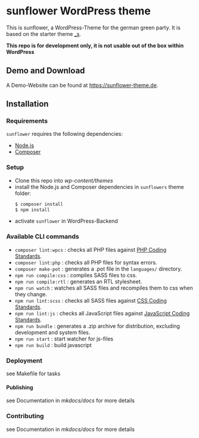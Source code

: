 sunflower WordPress theme
===
 This is sunflower, a WordPress-Theme for the german green party. It is based on the starter theme [_s](https://underscores.me/).
 
 **This repo is for development only, it is not usable out of the box within WordPress**

Demo and Download
---------------
A Demo-Website can be found at
https://sunflower-theme.de.


Installation
---------------

### Requirements

`sunflower` requires the following dependencies:

- [Node.js](https://nodejs.org/)
- [Composer](https://getcomposer.org/)

### Setup
 - Clone this repo into *wp-content/themes*
 - install the Node.js and Composer dependencies in `sunflowers` theme folder:
    ```sh
    $ composer install
    $ npm install
    ```
 - activate `sunflower` in WordPress-Backend

### Available CLI commands
- `composer lint:wpcs` : checks all PHP files against [PHP Coding Standards](https://developer.wordpress.org/coding-standards/wordpress-coding-standards/php/).
- `composer lint:php` : checks all PHP files for syntax errors.
- `composer make-pot` : generates a .pot file in the `languages/` directory.
- `npm run compile:css` : compiles SASS files to css.
- `npm run compile:rtl` : generates an RTL stylesheet.
- `npm run watch` : watches all SASS files and recompiles them to css when they change.
- `npm run lint:scss` : checks all SASS files against [CSS Coding Standards](https://developer.wordpress.org/coding-standards/wordpress-coding-standards/css/).
- `npm run lint:js` : checks all JavaScript files against [JavaScript Coding Standards](https://developer.wordpress.org/coding-standards/wordpress-coding-standards/javascript/).
- `npm run bundle` : generates a .zip archive for distribution, excluding development and system files.
- `npm run start` : start watcher for js-files
- `npm run build` : build javascript

### Deployment
see Makefile for tasks

#### Publishing
see Documentation in *mkdocs/docs* for more details

### Contributing
see Documentation in *mkdocs/docs* for more details
